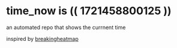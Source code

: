 # time_now is (( 1721458800125 ))

an automated repo that shows the currnent time

inspired by [breakingheatmap](https://github.com/breakingheatmap/breakingheatmap)